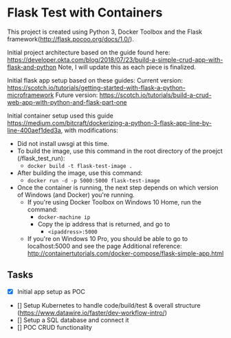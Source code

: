 <h1>Flask Test with Containers</h1>

This project is created using Python 3, Docker Toolbox and the Flask framework(http://flask.pocoo.org/docs/1.0/).

Initial project architecture based on the guide found here: https://developer.okta.com/blog/2018/07/23/build-a-simple-crud-app-with-flask-and-python
    Note, I will update this as each piece is finalized.

Initial flask app setup based on these guides: 
    Current version: https://scotch.io/tutorials/getting-started-with-flask-a-python-microframework
    Future version: https://scotch.io/tutorials/build-a-crud-web-app-with-python-and-flask-part-one

Initial container setup used this guide https://medium.com/bitcraft/dockerizing-a-python-3-flask-app-line-by-line-400aef1ded3a, with modifications: 
    
* Did not install uwsgi at this time.
* To build the image, use this command in the root directory of the proejct (/flask_test_run):
    * `docker build -t flask-test-image .`
* After building the image, use this command: 
    * `docker run -d -p 5000:5000 flask-test-image`
* Once the container is running, the next step depends on which version of Windows (and Docker) you're running.
	* If you're using Docker Toolbox on Windows 10 Home, run the command:
		* `docker-machine ip`
		* Copy the ip address that is returned, and go to 
            * `<ipaddress>:5000`
	* If you're on Windows 10 Pro, you should be able to go to localhost:5000 and see the page
	Additional reference: http://containertutorials.com/docker-compose/flask-simple-app.html

<h2>Tasks</h2>

* [x] Initial app setup as POC
* [] Setup Kubernetes to handle code/build/test & overall structure (https://www.datawire.io/faster/dev-workflow-intro/)
* [] Setup a SQL database and connect it
* [] POC CRUD functionality

